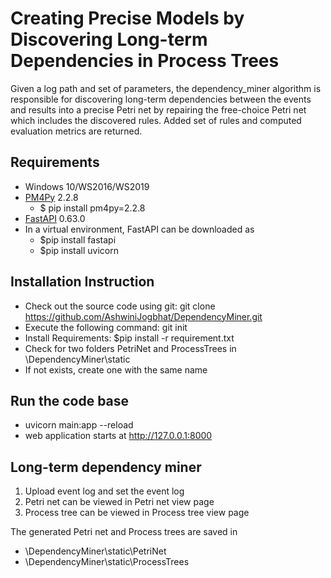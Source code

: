 # Creating Precise Models by Discovering Long-term Dependencies in Process Trees

Given a log path and set of parameters, the dependency_miner algorithm is responsible for discovering long-term dependencies between the events and results into a precise Petri net by repairing the free-choice Petri net which includes the discovered rules. Added set of rules and computed evaluation metrics are returned.

## Requirements
- Windows 10/WS2016/WS2019
- [PM4Py](https://pm4py.fit.fraunhofer.de/) 2.2.8
  - $ pip install pm4py=2.2.8
- [FastAPI](https://fastapi.tiangolo.com/tutorial/) 0.63.0 
- In a virtual environment, FastAPI can be downloaded as  
   - $pip install fastapi 
   - $pip install uvicorn 


## Installation Instruction
- Check out the source code using git: git clone https://github.com/AshwiniJogbhat/DependencyMiner.git
- Execute the following command: git init
- Install Requirements: $pip install -r requirement.txt
- Check for two folders PetriNet and ProcessTrees in <path>\DependencyMiner\static
- If not exists, create one with the same name
### 

## Run the code base
- uvicorn main:app --reload
- web application starts at http://127.0.0.1:8000

## Long-term dependency miner
1. Upload event log and set the event log
2. Petri net can be viewed in Petri net view page
3. Process tree can be viewed in Process tree view page

The generated Petri net and Process trees are saved in 
- <path>\DependencyMiner\static\PetriNet
- <path>\DependencyMiner\static\ProcessTrees


